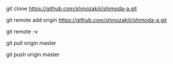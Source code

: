 git clone https://github.com/shinozakiii/shimoda-a.git

git remote add origin https://github.com/shinozakiii/shimoda-a.git

git remote -v



git pull origin master

git push origin master
